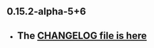 ## 0.15.2-alpha-5+6

- ## The [CHANGELOG file is here](https://tau-doc.canardoux.xyz/etau_CHANGELOG.html)

